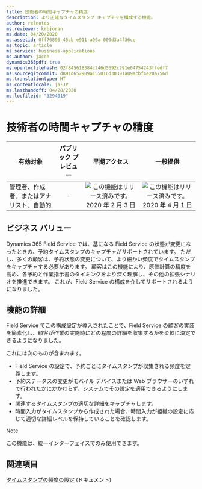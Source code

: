 ```yaml
---
title: 技術者の時間キャプチャの精度
description: より正確なタイムスタンプ キャプチャを構成する機能。
author: relnotes
ms.reviewer: krbjoran
ms.date: 04/20/2020
ms.assetid: 0ff76893-45cb-e911-a96a-000d3a4f36ce
ms.topic: article
ms.service: business-applications
ms.author: jacoh
dynamics365pdf: true
ms.openlocfilehash: 02f845618384c246d5692c291e04754243ffedf7
ms.sourcegitcommit: d891d652909a155016d30391a09acbf4e20a756d
ms.translationtype: HT
ms.contentlocale: ja-JP
ms.lasthandoff: 04/28/2020
ms.locfileid: "3294019"
---
```

# <a name="technician-time-capture-precision"></a>技術者の時間キャプチャの精度


| 有効対象    |  パブリック プレビュー | 早期アクセス | 一般提供 | 
| ---------- | :----------: |:----------: |:----------: |
|管理者、作成者、またはアナリスト、自動的|-|![この機能はリリース済みです。](/dynamics365-release-plan/media/green-checkmark.png "この機能はリリース済みです。") 2020 年 2 月 3 日| ![この機能はリリース済みです。](/dynamics365-release-plan/media/green-checkmark.png "この機能はリリース済みです。") 2020 年 4 月 1 日|


## <a name="business-value"></a>ビジネス バリュー
<!-- bv start -->
Dynamics 365 Field Service では、基になる Field Service の状態が変更になったときの、予約タイムスタンプのキャプチャがサポートされています。 ただし、多くの顧客は、予約状態の変更について、より細かい頻度でタイムスタンプをキャプチャする必要があります。 顧客はこの機能により、原価計算の精度を高め、各予約と作業指示書のタイミングをより深く理解し、その他の拡張シナリオを推進できます。    これが、Field Service の構成を介してサポートされるようになりました。
<!-- bv end -->



## <a name="feature-details"></a>機能の詳細
<!--feature detail start -->
Field Service でこの構成設定が導入されたことで、Field Service の顧客の実装を簡素化し、顧客が作業の実施時にどの程度の詳細を収集するかを柔軟に決定できるようになりました。

これには次のものが含まれます。

- Field Service の設定で、予約ごとにタイムスタンプが収集される頻度を定義します。
- 予約ステータスの変更がモバイル デバイスまたは Web ブラウザーのいずれで行われたかにかかわらず、システムでその設定を適用できるようにします。
- 関連するタイムスタンプの適切な詳細をキャプチャします。
- 時間入力がタイムスタンプから作成された場合、時間入力が組織の設定に応じて適切な詳細レベルを保持していることを確認します。
<!--feature detail end -->


> [!NOTE]
> この機能は、統一インターフェイスでのみ使用できます。







## <a name="see-also"></a>関連項目

<!--docs start-->
[タイムスタンプの頻度の設定](https://docs.microsoft.com/dynamics365/field-service/booking-timestamps#timestamp-frequency-setting) (ドキュメント)
<!--docs end-->
